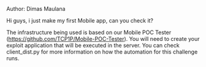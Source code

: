Author: Dimas Maulana

Hi guys, i just make my first Mobile app, can you check it?

The infrastructure being used is based on our Mobile POC Tester (https://github.com/TCP1P/Mobile-POC-Tester). You will need to create your exploit application that will be executed in the server. You can check client_dist.py for more information on how the automation for this challenge runs.
